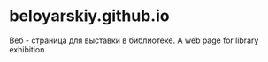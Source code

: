 # beloyarskiy.github.io
Веб - страница для выставки в библиотеке.
A web page for library exhibition
